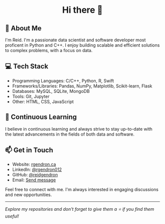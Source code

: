 <h1 align="center">Hi there 👋</h1>

## 📝 About Me

I'm Reid. I'm a passionate data scientist and software developer most proficent in Python and C++. I enjoy building scalable and efficient solutions to complex problems, with a focus on data.

## 💻 Tech Stack

- Programming Languages: C/C++, Python, R, Swift
- Frameworks/Libraries: Pandas, NumPy, Matplotlib, Scikit-learn, Flask
- Databases: MySQL, SQLite, MongoDB
- Tools: Git, Jupyter
- Other: HTML, CSS, JavaScript


## 🌱 Continuous Learning

I believe in continuous learning and always strive to stay up-to-date with the latest advancements in the fields of both data and software.

## 📫 Get in Touch

- Website: <a href="https://rgendron.ca">rgendron.ca</a>
- LinkedIn: <a href="https://www.linkedin.com/in/rgendron012/">@rgendron012</a>
- GitHub: <a href="https://github.com/reidgendron">@reidgendron</a>
- Email: <a href="mailto:reidgendron@outlook.com">Send message</a>

Feel free to connect with me. I'm always interested in engaging discussions and new opportunities.

---

<em>Explore my repositories and don't forget to give them a ⭐️ if you find them useful!</em>
